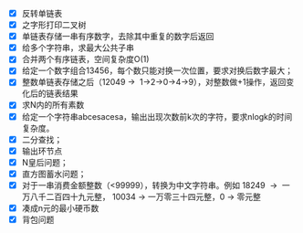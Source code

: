 -[x] 反转单链表
-[x] 之字形打印二叉树
-[x] 单链表存储一串有序数字，去除其中重复的数字后返回
-[x] 给多个字符串，求最大公共子串
-[x] 合并两个有序链表，空间复杂度O(1)
-[x] 给定一个数字组合13456，每个数只能对换一次位置，要求对换后数字最大；
-[x] 整数单链表存储之后（12049 →  1→2→0→4→9），对整数做+1操作，返回变化后的链表结果
-[x] 求N内的所有素数
-[x] 给定一个字符串abcesacesa，输出出现次数前k次的字符，要求nlogk的时间复杂度。
-[x] 二分查找；
-[x] 输出环节点
-[x] N皇后问题；
-[x] 直方图蓄水问题；
-[x] 对于一串消费金额整数（<99999），转换为中文字符串。例如 18249  →  一万八千二百四十九元整， 10034 → 一万零三十四元整，0 → 零元整
-[x] 凑成n元的最小硬币数
-[x] 背包问题
